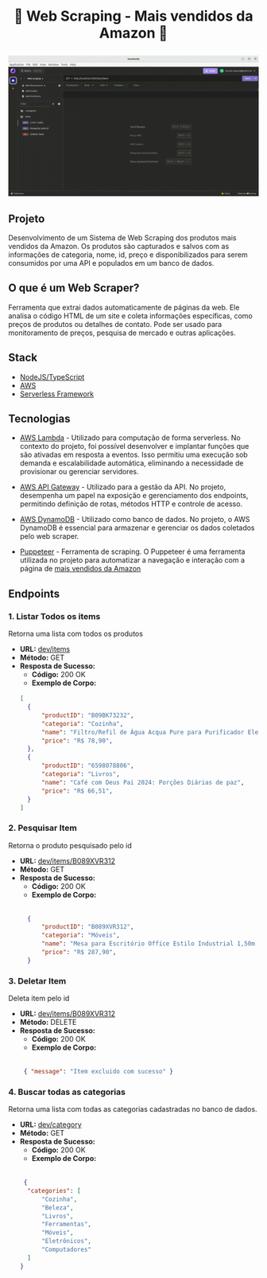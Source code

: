 <h1 align="center">
   <p> 💫 Web Scraping - Mais vendidos da Amazon 💫</p>
</h1>


<p align="center" >
  <img src="./src/assets/web_scraping.gif" alt="Vídeo demostrativo da aplicação">
</p>

## Projeto

Desenvolvimento de um Sistema de Web Scraping dos produtos mais vendidos da Amazon. Os produtos são capturados e salvos com as informações de categoria, nome, id, preço e disponibilizados para serem consumidos por uma API e populados em um banco de dados. 

## O que é um Web Scraper?
Ferramenta que extrai dados automaticamente de páginas da web. Ele analisa o código HTML de um site e coleta informações específicas, como preços de produtos ou detalhes de contato. Pode ser usado para monitoramento de preços, pesquisa de mercado e outras aplicações. 

## Stack 

- [NodeJS/TypeScript](https://nodejs.org/en/learn/getting-started/nodejs-with-typescript)
- [AWS](https://docs.aws.amazon.com/pt_br/)
- [Serverless Framework](https://www.serverless.com/framework/docs/getting-started)

## Tecnologias 

- [AWS Lambda](https://docs.aws.amazon.com/en_us/lambda/) - Utilizado para computação de forma serverless. No contexto do projeto, foi possível desenvolver e implantar funções que são ativadas em resposta a eventos. Isso permitiu uma execução sob demanda e escalabilidade automática, eliminando a necessidade de provisionar ou gerenciar servidores.

- [AWS API Gateway](https://docs.aws.amazon.com/apigateway/) - Utilizado para a gestão da API. No projeto, desempenha um papel na exposição e gerenciamento dos endpoints, permitindo definição de rotas, métodos HTTP  e controle de acesso.

- [AWS DynamoDB](https://docs.aws.amazon.com/dynamodb/) - Utilizado como banco de dados. No projeto, o AWS DynamoDB é essencial para armazenar e gerenciar os dados coletados pelo web scraper.

- [Puppeteer](https://pptr.dev/) -  Ferramenta de scraping. O Puppeteer é uma ferramenta utilizada no projeto para automatizar a navegação e interação com a página de [mais vendidos da Amazon](https://www.amazon.com.br/bestsellers)


## Endpoints

### 1. Listar Todos os items
Retorna uma lista com todos os produtos

- **URL:** [dev/items](https://eoe4kudjah.execute-api.us-east-1.amazonaws.com/dev/items)
- **Método:** GET
- **Resposta de Sucesso:**
  - **Código:** 200 OK
  - **Exemplo de Corpo:**
  ```json
  [
    {
        "productID": "B09BK73232",
        "categoria": "Cozinha",
        "name": "Filtro/Refil de Água Acqua Pure para Purificador Electrolux PE12A/PE12B/PE12G/PE12V",
        "price": "R$ 78,90",
    },
    {
        "productID": "6598078806",
        "categoria": "Livros",
        "name": "Café com Deus Pai 2024: Porções Diárias de paz",
        "price": "R$ 66,51",
    }
  ]
  ```

### 2. Pesquisar Item
Retorna o produto pesquisado pelo id

- **URL:** [dev/items/B089XVR312](https://eoe4kudjah.execute-api.us-east-1.amazonaws.com/dev/items/B089XVR312)
- **Método:** GET
- **Resposta de Sucesso:**
  - **Código:** 200 OK
  - **Exemplo de Corpo:**
  ```json

    {
        "productID": "B089XVR312",
        "categoria": "Móveis",
        "name": "Mesa para Escritório Office Estilo Industrial 1,50m Kuadra",
        "price": "R$ 287,90",
    }

  ```

### 3. Deletar Item
Deleta item pelo id

- **URL:** [dev/items/B089XVR312](https://eoe4kudjah.execute-api.us-east-1.amazonaws.com/dev/items/{id})
- **Método:** DELETE
- **Resposta de Sucesso:**
  - **Código:** 200 OK
  - **Exemplo de Corpo:**
  ```json

   { "message": "Item excluido com sucesso" }

  ```

### 4. Buscar todas as categorias
Retorna uma lista com todas as categorias cadastradas no banco de dados.

- **URL:** [dev/category](https://eoe4kudjah.execute-api.us-east-1.amazonaws.com/dev/category)
- **Método:** GET
- **Resposta de Sucesso:**
  - **Código:** 200 OK
  - **Exemplo de Corpo:**
  ```json

   {
    "categories": [
        "Cozinha",
        "Beleza",
        "Livros",
        "Ferramentas",
        "Móveis",
        "Eletrônicos",
        "Computadores"
    ]
  }


  ```



